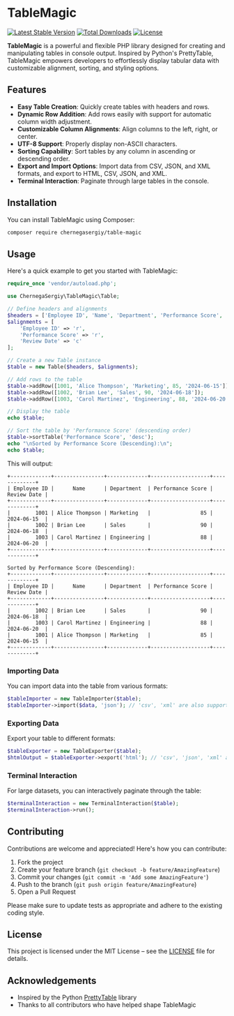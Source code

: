 ﻿# TableMagic

[![Latest Stable Version](https://img.shields.io/packagist/v/chernegasergiy/table-magic.svg)](https://packagist.org/packages/chernegasergiy/table-magic)
[![Total Downloads](https://img.shields.io/packagist/dt/chernegasergiy/table-magic.svg)](https://packagist.org/packages/chernegasergiy/table-magic)
[![License](https://img.shields.io/packagist/l/chernegasergiy/table-magic.svg)](https://packagist.org/packages/chernegasergiy/table-magic)

**TableMagic** is a powerful and flexible PHP library designed for creating and manipulating tables in console output. Inspired by Python's PrettyTable, TableMagic empowers developers to effortlessly display tabular data with customizable alignment, sorting, and styling options.

## Features

- **Easy Table Creation**: Quickly create tables with headers and rows.
- **Dynamic Row Addition**: Add rows easily with support for automatic column width adjustment.
- **Customizable Column Alignments**: Align columns to the left, right, or center.
- **UTF-8 Support**: Properly display non-ASCII characters.
- **Sorting Capability**: Sort tables by any column in ascending or descending order.
- **Export and Import Options**: Import data from CSV, JSON, and XML formats, and export to HTML, CSV, JSON, and XML.
- **Terminal Interaction**: Paginate through large tables in the console.

## Installation

You can install TableMagic using Composer:

```bash
composer require chernegasergiy/table-magic
```

## Usage

Here's a quick example to get you started with TableMagic:

```php
require_once 'vendor/autoload.php';

use ChernegaSergiy\TableMagic\Table;

// Define headers and alignments
$headers = ['Employee ID', 'Name', 'Department', 'Performance Score', 'Review Date'];
$alignments = [
    'Employee ID' => 'r',
    'Performance Score' => 'r',
    'Review Date' => 'c'
];

// Create a new Table instance
$table = new Table($headers, $alignments);

// Add rows to the table
$table->addRow([1001, 'Alice Thompson', 'Marketing', 85, '2024-06-15']);
$table->addRow([1002, 'Brian Lee', 'Sales', 90, '2024-06-18']);
$table->addRow([1003, 'Carol Martinez', 'Engineering', 88, '2024-06-20']);

// Display the table
echo $table;

// Sort the table by 'Performance Score' (descending order)
$table->sortTable('Performance Score', 'desc');
echo "\nSorted by Performance Score (Descending):\n";
echo $table;
```

This will output:

```
+-------------+----------------+-------------+-------------------+-------------+
| Employee ID |      Name      | Department  | Performance Score | Review Date |
+-------------+----------------+-------------+-------------------+-------------+
|        1001 | Alice Thompson | Marketing   |                85 | 2024-06-15  |
|        1002 | Brian Lee      | Sales       |                90 | 2024-06-18  |
|        1003 | Carol Martinez | Engineering |                88 | 2024-06-20  |
+-------------+----------------+-------------+-------------------+-------------+

Sorted by Performance Score (Descending):
+-------------+----------------+-------------+-------------------+-------------+
| Employee ID |      Name      | Department  | Performance Score | Review Date |
+-------------+----------------+-------------+-------------------+-------------+
|        1002 | Brian Lee      | Sales       |                90 | 2024-06-18  |
|        1003 | Carol Martinez | Engineering |                88 | 2024-06-20  |
|        1001 | Alice Thompson | Marketing   |                85 | 2024-06-15  |
+-------------+----------------+-------------+-------------------+-------------+
```

### Importing Data

You can import data into the table from various formats:

```php
$tableImporter = new TableImporter($table);
$tableImporter->import($data, 'json'); // 'csv', 'xml' are also supported
```

### Exporting Data

Export your table to different formats:

```php
$tableExporter = new TableExporter($table);
$htmlOutput = $tableExporter->export('html'); // 'csv', 'json', 'xml' are also supported
```

### Terminal Interaction

For large datasets, you can interactively paginate through the table:

```php
$terminalInteraction = new TerminalInteraction($table);
$terminalInteraction->run();
```

## Contributing

Contributions are welcome and appreciated! Here's how you can contribute:

1. Fork the project
2. Create your feature branch (`git checkout -b feature/AmazingFeature`)
3. Commit your changes (`git commit -m 'Add some AmazingFeature'`)
4. Push to the branch (`git push origin feature/AmazingFeature`)
5. Open a Pull Request

Please make sure to update tests as appropriate and adhere to the existing coding style.

## License

This project is licensed under the MIT License – see the [LICENSE](LICENSE) file for details.

## Acknowledgements

- Inspired by the Python [PrettyTable](https://github.com/jazzband/prettytable) library
- Thanks to all contributors who have helped shape TableMagic
